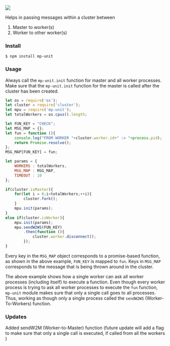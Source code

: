 [![](https://img.shields.io/bower/l/mi.svg?style=for-the-badge)](https://github.com/BashWorld/mpu)

Helps in passing messages within a cluster between
1) Master to worker(s)
2) Worker to other worker(s) 

### Install
`$ npm install mp-unit`

### Usage
Always call the `mp-unit.init` function for master and all worker processes. 
Make sure that the `mp-unit.init` function for the master is called after the cluster has been created.

```js
let os = require('os');
let cluster = require('cluster');
let mpu = require('mp-unit');
let totalWorkers = os.cpus().length;

let FUN_KEY = "CHECK";
let MSG_MAP = {};
let fun = function (){
    console.log("FROM WORKER "+cluster.worker.id+" := "+process.pid);
    return Promise.resolve();
};
MSG_MAP[FUN_KEY] = fun;

let params = {
    WORKERS : totalWorkers,
    MSG_MAP : MSG_MAP,
    TIMEOUT : 10
};

if(cluster.isMaster){
    for(let i = 0;i<totalWorkers;++i){
        cluster.fork();
    }
    mpu.init(params);
}
else if(cluster.isWorker){
    mpu.init(params);
    mpu.sendW2WS(FUN_KEY)
        .then(function (){
            cluster.worker.disconnect();
        });
}
```

Every key in the `MSG_MAP` object corresponds to a promise-based function, as shown in the above example,
`FUN_KEY` is mapped to `fun`. Keys in `MSG_MAP` corresponds to the message that is being thrown
around in the cluster.

The above example shows how a single worker can ask all worker processes (including itself)
to execute a function. Even though every worker process is trying to ask all worker processes
to execute the `fun` function, `mp-unit` module makes sure that only a single call goes to all processes. 
Thus, working as though only a single process called the `sendW2WS` (Worker-To-Workers) function.

### Updates
Added sendW2M (Worker-to-Master) function
(future update will add a flag to make sure that only a single call is executed,
if called from all the workers
)